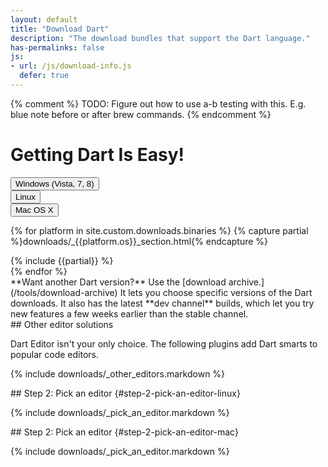 ```yaml
---
layout: default
title: "Download Dart"
description: "The download bundles that support the Dart language."
has-permalinks: false
js:
- url: /js/download-info.js
  defer: true
---
```

{% comment %}
TODO: Figure out how to use a-b testing with this.
E.g. blue note before or after brew commands.
{% endcomment %}


# Getting Dart Is Easy!

<div class="btn-group-responsive btn-group hero-hldr btn-group-justified os-choices" style="display: table;">
  <div class="btn-group">
    <button type="button" class="btn btn-default btn-lg" id="windows">Windows (Vista, 7, 8)</button>
  </div>
  <div class="btn-group">
    <button type="button" class="btn btn-default btn-lg" id="linux">Linux</button>
  </div>
  <div class="btn-group">
    <button type="button" class="btn btn-default btn-lg" id="macos">Mac OS X</button>
  </div>
</div>

{% for platform in site.custom.downloads.binaries %}
{% capture partial %}downloads/_{{platform.os}}_section.html{% endcapture %}
<div class="{{platform.os}}" markdown="1">
{% include {{partial}} %}
</div>
{% endfor %}

<aside class="alert-info alert" markdown="1">
**Want another Dart version?**
Use the [download archive.](/tools/download-archive)
It lets you choose specific versions
of the Dart downloads.
It also has the latest **dev channel** builds,
which let you try new features a few weeks earlier than the stable channel.
</aside>

<div class="windows" markdown="1">
## Other editor solutions

Dart Editor isn't your only choice.
The following plugins add Dart smarts to popular code editors.

{% include downloads/_other_editors.markdown %}
</div>

<div class="linux" markdown="1">
## Step 2: Pick an editor {#step-2-pick-an-editor-linux}

{% include downloads/_pick_an_editor.markdown %}
</div>

<div class="macos" markdown="1">
## Step 2: Pick an editor {#step-2-pick-an-editor-mac}

{% include downloads/_pick_an_editor.markdown %}
</div>
